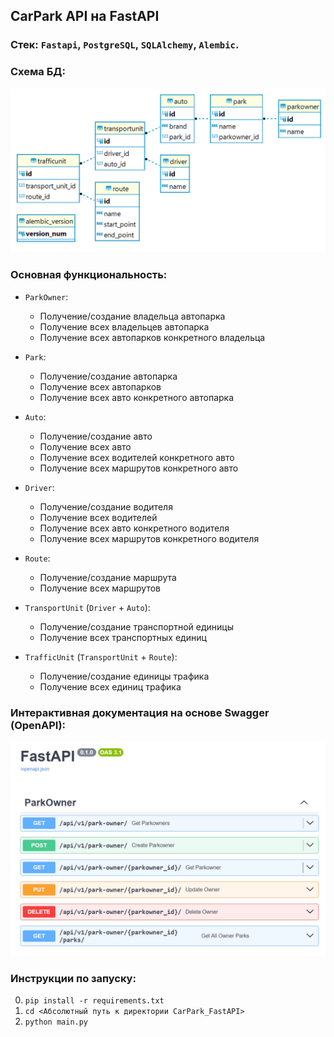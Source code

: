 ## CarPark API на FastAPI

### Стек: `Fastapi`, `PostgreSQL`, `SQLAlchemy`, `Alembic`.

### Схема БД:
![img.png](readme_static%2Fimg.png)

### Основная функциональность:
- `ParkOwner`:
    - Получение/создание владельца автопарка
    - Получение всех владельцев автопарка
    - Получение всех автопарков конкретного владельца
- `Park`:
    - Получение/создание автопарка
    - Получение всех автопарков
    - Получение всех авто конкретного автопарка
- `Auto`:
    - Получение/создание авто
    - Получение всех авто
    - Получение всех водителей конкретного авто
    - Получение всех маршрутов конкретного авто
- `Driver`:
    - Получение/создание водителя
    - Получение всех водителей
    - Получение всех авто конкретного водителя
    - Получение всех маршрутов конкретного водителя
- `Route`:
    - Получение/создание маршрута
    - Получение всех маршрутов


- `TransportUnit` (`Driver` + `Auto`):
    - Получение/создание транспортной единицы
    - Получение всех транспортных единиц


- `TrafficUnit` (`TransportUnit` + `Route`):
    - Получение/создание единицы трафика
    - Получение всех единиц трафика

### Интерактивная документация на основе Swagger (OpenAPI):
![img_1.png](readme_static%2Fimg_1.png)

### Инструкции по запуску:
0. `pip install -r requirements.txt`
1. `cd <Абсолютный путь к директории CarPark_FastAPI>`
2.  `python main.py`
